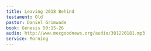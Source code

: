 ```yaml
---
title: Leaving 2018 Behind
testament: Old
pastor: Daniel Grimwade
book: Genesis 50:15-26
audio: http://www.mecgoodnews.org/audio/301220181.mp3
service: Morning 
---
```

